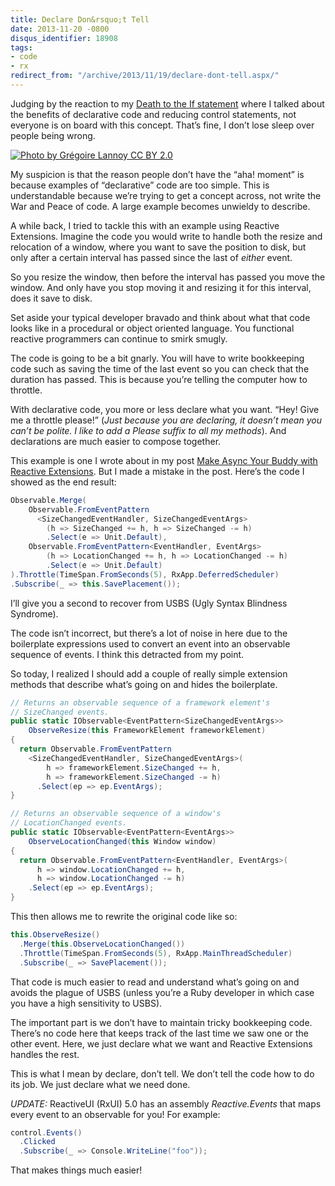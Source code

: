 ```yaml
---
title: Declare Don&rsquo;t Tell
date: 2013-11-20 -0800
disqus_identifier: 18908
tags:
- code
- rx
redirect_from: "/archive/2013/11/19/declare-dont-tell.aspx/"
---
```


Judging by the reaction to my [Death to the If
statement](https://haacked.com/archive/2013/11/08/death-to-the-if-statement.aspx "Death to the If statement")
where I talked about the benefits of declarative code and reducing
control statements, not everyone is on board with this concept. That’s
fine, I don’t lose sleep over people being wrong.

[![Photo by Grégoire Lannoy CC BY 2.0](https://haacked.com/images/haacked_com/WindowsLiveWriter/DeclareDontTell_8BB0/megaphone_thumb.jpg "megaphone")](https://haacked.com/images/haacked_com/WindowsLiveWriter/DeclareDontTell_8BB0/megaphone_2.jpg)

My suspicion is that the reason people don’t have the “aha! moment” is
because examples of “declarative” code are too simple. This is
understandable because we’re trying to get a concept across, not write
the War and Peace of code. A large example becomes unwieldy to describe.

A while back, I tried to tackle this with an example using Reactive
Extensions. Imagine the code you would write to handle both the resize
and relocation of a window, where you want to save the position to disk,
but only after a certain interval has passed since the last of *either*
event.

So you resize the window, then before the interval has passed you move
the window. And only have you stop moving it and resizing it for this
interval, does it save to disk.

Set aside your typical developer bravado and think about what that code
looks like in a procedural or object oriented language. You functional
reactive programmers can continue to smirk smugly.

The code is going to be a bit gnarly. You will have to write bookkeeping
code such as saving the time of the last event so you can check that the
duration has passed. This is because you’re telling the computer how to
throttle.

With declarative code, you more or less declare what you want. “Hey!
Give me a throttle please!” (*Just because you are declaring, it doesn’t
mean you can’t be polite. I like to add a Please suffix to all my
methods*). And declarations are much easier to compose together.

This example is one I wrote about in my post [Make Async Your Buddy with
Reactive
Extensions](https://haacked.com/archive/2012/04/08/reactive-extensions-sample.aspx "Make Async Your Buddy").
But I made a mistake in the post. Here’s the code I showed as the end
result:

```csharp
Observable.Merge(
    Observable.FromEventPattern
      <SizeChangedEventHandler, SizeChangedEventArgs>
        (h => SizeChanged += h, h => SizeChanged -= h)
        .Select(e => Unit.Default),
    Observable.FromEventPattern<EventHandler, EventArgs>
        (h => LocationChanged += h, h => LocationChanged -= h)
        .Select(e => Unit.Default)
).Throttle(TimeSpan.FromSeconds(5), RxApp.DeferredScheduler)
.Subscribe(_ => this.SavePlacement());
```

I’ll give you a second to recover from USBS (Ugly Syntax Blindness
Syndrome).

The code isn’t incorrect, but there’s a lot of noise in here due to the
boilerplate expressions used to convert an event into an observable
sequence of events. I think this detracted from my point.

So today, I realized I should add a couple of really simple extension
methods that describe what’s going on and hides the boilerplate.

```csharp
// Returns an observable sequence of a framework element's
// SizeChanged events.
public static IObservable<EventPattern<SizeChangedEventArgs>> 
    ObserveResize(this FrameworkElement frameworkElement)
{
  return Observable.FromEventPattern
    <SizeChangedEventHandler, SizeChangedEventArgs>(
        h => frameworkElement.SizeChanged += h,
        h => frameworkElement.SizeChanged -= h)
      .Select(ep => ep.EventArgs);
}

// Returns an observable sequence of a window's 
// LocationChanged events.
public static IObservable<EventPattern<EventArgs>> 
    ObserveLocationChanged(this Window window)
{
  return Observable.FromEventPattern<EventHandler, EventArgs>(
      h => window.LocationChanged += h,
      h => window.LocationChanged -= h)
    .Select(ep => ep.EventArgs);
}
```

This then allows me to rewrite the original code like so:

```csharp
this.ObserveResize()
  .Merge(this.ObserveLocationChanged())
  .Throttle(TimeSpan.FromSeconds(5), RxApp.MainThreadScheduler)
  .Subscribe(_ => SavePlacement());
```

That code is much easier to read and understand what’s going on and
avoids the plague of USBS (unless you’re a Ruby developer in which case
you have a high sensitivity to USBS).

The important part is we don’t have to maintain tricky bookkeeping code.
There’s no code here that keeps track of the last time we saw one or the
other event. Here, we just declare what we want and Reactive Extensions
handles the rest.

This is what I mean by declare, don’t tell. We don’t tell the code how
to do its job. We just declare what we need done.

*UPDATE:* ReactiveUI (RxUI) 5.0 has an assembly *Reactive.Events* that
maps every event to an observable for you! For example:

```csharp
control.Events()
  .Clicked
  .Subscribe(_ => Console.WriteLine("foo"));
```

That makes things much easier!

